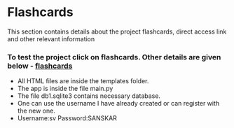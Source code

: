 # Flashcards
This section contains details about the project flashcards, direct access link and other relevant information

### To test the project click on flashcards. Other details are given below - [flashcards](https://flashcards.neo936.repl.co/)
- All HTML files are inside the templates folder.
- The app is inside the file main.py
- The file db1.sqlite3 contains necessary database.
- One can use the username I have already created or can register with the new one.
- Username:sv Password:SANSKAR